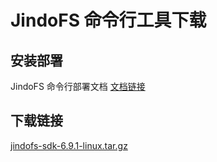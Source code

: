 # JindoFS 命令行工具下载

## 安装部署

JindoFS 命令行部署文档 [文档链接](./jindofs_client_tools.md)

## 下载链接

[jindofs-sdk-6.9.1-linux.tar.gz](https://jindodata-binary.oss-cn-shanghai.aliyuncs.com/release/6.9.1/jindofs-sdk-6.9.1-linux.tar.gz)